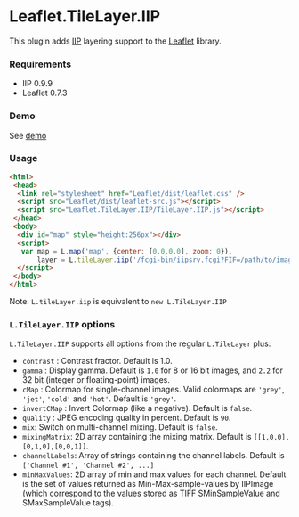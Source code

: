 Leaflet.TileLayer.IIP
===================
This plugin adds [IIP][] layering support to the [Leaflet][] library.

### Requirements
* IIP 0.9.9
* Leaflet 0.7.3

### Demo
See [demo][]

### Usage

```html
<html>
 <head>
  <link rel="stylesheet" href="Leaflet/dist/leaflet.css" />
  <script src="Leaflet/dist/leaflet-src.js"></script>
  <script src="Leaflet.TileLayer.IIP/TileLayer.IIP.js"></script>
 </head>
 <body>
  <div id="map" style="height:256px"></div>
  <script>
   var map = L.map('map', {center: [0.0,0.0], zoom: 0}),
       layer = L.tileLayer.iip('/fcgi-bin/iipsrv.fcgi?FIF=/path/to/image.ptif').addTo(map);
  </script>
 </body>
</html>
```

Note: `L.tileLayer.iip` is equivalent to `new L.TileLayer.IIP`

### `L.TileLayer.IIP` options 

`L.TileLayer.IIP` supports all options from the regular `L.TileLayer` plus:

* `contrast` : Contrast fractor. Default is 1.0.
* `gamma` : Display gamma. Default is `1.0` for 8 or 16 bit images, and `2.2` for 32 bit (integer or floating-point) images.
* `cMap` : Colormap for single-channel images. Valid colormaps are `'grey'`, `'jet'`, `'cold'` and `'hot'`. Default is `'grey'`.
* `invertCMap` : Invert Colormap (like a negative). Default is `false`.
* `quality` : JPEG encoding quality in percent. Default is `90`.
* `mix`: Switch on multi-channel mixing. Default is `false`.
* `mixingMatrix`: 2D array containing the mixing matrix. Default is `[[1,0,0],[0,1,0],[0,0,1]]`.
* `channelLabels`: Array of strings containing the channel labels. Default is `['Channel #1', 'Channel #2', ...]`
* `minMaxValues`: 2D array of min and max values for each channel. Default is the set of values returned as Min-Max-sample-values by IIPImage (which correspond to the values stored as TIFF SMinSampleValue and SMaxSampleValue tags).

[Leaflet]:http://leafletjs.com
[IIP]:http://iipimage.sourceforge.net
[demo]:http://image.iap.fr/iip
